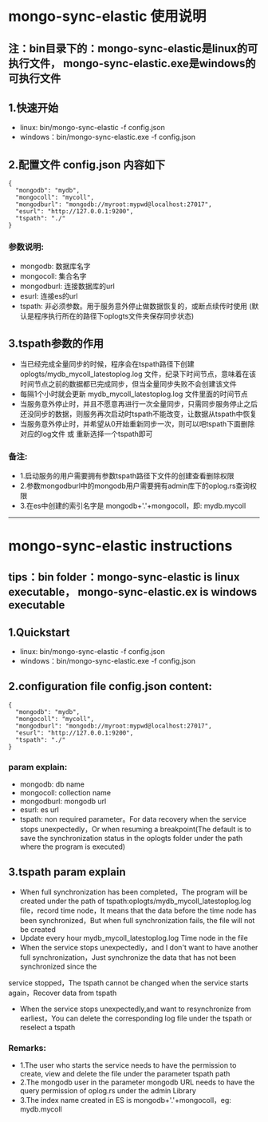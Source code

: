 # mongo-sync-elastic 使用说明
## 注：bin目录下的：mongo-sync-elastic是linux的可执行文件， mongo-sync-elastic.exe是windows的可执行文件

## 1.快速开始
* linux: bin/mongo-sync-elastic -f config.json
* windows：bin/mongo-sync-elastic.exe -f config.json

## 2.配置文件 config.json 内容如下
```
{
  "mongodb": "mydb",
  "mongocoll": "mycoll",
  "mongodburl": "mongodb://myroot:mypwd@localhost:27017",
  "esurl": "http://127.0.0.1:9200",
  "tspath": "./"
}
```
### 参数说明:
* mongodb: 数据库名字
* mongocoll: 集合名字
* mongodburl: 连接数据库的url
* esurl: 连接es的url
* tspath: 非必须参数。用于服务意外停止做数据恢复的，或断点续传时使用 (默认是程序执行所在的路径下oplogts文件夹保存同步状态)

## 3.tspath参数的作用
* 当已经完成全量同步的时候，程序会在tspath路径下创建 oplogts/mydb_mycoll_latestoplog.log 文件，纪录下时间节点，意味着在该时间节点之前的数据都已完成同步，但当全量同步失败不会创建该文件
* 每隔1个小时就会更新 mydb_mycoll_latestoplog.log 文件里面的时间节点
* 当服务意外停止时，并且不愿意再进行一次全量同步，只需同步服务停止之后还没同步的数据，则服务再次启动时tspath不能改变，让数据从tspath中恢复
* 当服务意外停止时，并希望从0开始重新同步一次，则可以吧tspath下面删除对应的log文件 或 重新选择一个tspath即可


### 备注:
* 1.启动服务的用户需要拥有参数tspath路径下文件的创建查看删除权限
* 2.参数mongodburl中的mongodb用户需要拥有admin库下的oplog.rs查询权限
* 3.在es中创建的索引名字是 mongodb+'.'+mongocoll，即: mydb.mycoll



****

# mongo-sync-elastic instructions
## tips：bin folder：mongo-sync-elastic is linux executable， mongo-sync-elastic.ex is windows executable

## 1.Quickstart
* linux: bin/mongo-sync-elastic -f config.json
* windows：bin/mongo-sync-elastic.exe -f config.json

## 2.configuration file config.json content:
```
{
  "mongodb": "mydb",
  "mongocoll": "mycoll",
  "mongodburl": "mongodb://myroot:mypwd@localhost:27017",
  "esurl": "http://127.0.0.1:9200",
  "tspath": "./"
}
```
### param explain:
* mongodb: db name
* mongocoll: collection name
* mongodburl: mongodb url
* esurl: es url
* tspath: non required parameter。For data recovery when the service stops unexpectedly，Or when resuming a breakpoint(The default is to save the synchronization status in the oplogts folder under the path where the program is executed)

## 3.tspath param explain
* When full synchronization has been completed，The program will be created under the path of tspath:oplogts/mydb_mycoll_latestoplog.log file，record time node，It means that the data before the time node has been synchronized，But when full synchronization fails, the file will not be created
* Update every hour mydb_mycoll_latestoplog.log Time node in the file
* When the service stops unexpectedly，and I don't want to have another full synchronization，Just synchronize the data that has not been synchronized since the 

service stopped，The tspath cannot be changed when the service starts again，Recover data from tspath
* When the service stops unexpectedly,and want to resynchronize from earliest，You can delete the corresponding log file under the tspath or reselect a tspath


### Remarks:
* 1.The user who starts the service needs to have the permission to create, view and delete the file under the parameter tspath path
* 2.The mongodb user in the parameter mongodb URL needs to have the query permission of oplog.rs under the admin Library
* 3.The index name created in ES is mongodb+'.'+mongocoll，eg: mydb.mycoll


